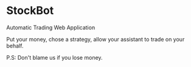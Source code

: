# StockBot
Automatic Trading Web Application

Put your money, chose a strategy, allow your assistant to trade on your behalf.

P.S: Don't blame us if you lose money.
